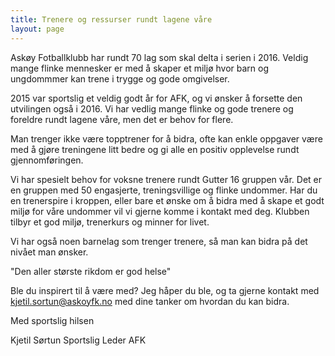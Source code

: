 ```yaml
---
title: Trenere og ressurser rundt lagene våre
layout: page
---
```


Askøy Fotballklubb har rundt 70 lag som skal delta i serien i 2016. 
Veldig mange flinke mennesker er med å skaper et miljø hvor barn og ungdommmer kan trene i trygge og gode omgivelser. 

2015 var sportslig et veldig godt år for AFK, og vi ønsker å forsette den utvilingen også i 2016. 
Vi har vedlig mange flinke og gode trenere og foreldre rundt lagene våre, men det er behov for flere. 

Man trenger ikke være topptrener for å bidra, ofte kan enkle oppgaver være med å gjøre treningene litt bedre og gi alle en positiv opplevelse rundt gjennomføringen.

Vi har spesielt behov for voksne trenere rundt Gutter 16 gruppen vår. Det er en gruppen med 50 engasjerte, treningsvillige og flinke undommer. 
Har du en trenerspire i kroppen, eller bare et ønske om å bidra med å skape et godt miljø for våre undommer vil vi gjerne komme i kontakt med deg.
Klubben tilbyr et god miljø, trenerkurs og minner for livet. 

Vi har også noen barnelag som trenger trenere, så man kan bidra på det nivået man ønsker. 

"Den aller største rikdom er god helse"

Ble du inspirert til å være med? Jeg håper du ble, og ta gjerne kontakt med kjetil.sortun@askoyfk.no med dine tanker om hvordan du kan bidra.


Med sportslig hilsen 

Kjetil Sørtun
Sportslig Leder
AFK
